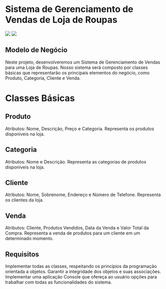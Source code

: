 # Sistema de Gerenciamento de Vendas de Loja de Roupas

![](https://images-ext-1.discordapp.net/external/WcdXgPtneUjuDRsgxHXKM7_fUNSeD9va8Jqfi7OxfXg/https/i.pinimg.com/564x/5b/cd/e7/5bcde7f766f2443609e837e51786cd43.jpg?width=468&height=468)
![](https://images-ext-1.discordapp.net/external/ecuF8DdsjeNUP_CpeI5ru9tACWeyHBSjeDWHXBIh3do/https/i.pinimg.com/564x/29/f0/73/29f0737323a30a9d6fca5fea57fd8068.jpg?width=468&height=468)

## Modelo de Negócio

Neste projeto, desenvolveremos um Sistema de Gerenciamento de Vendas para uma Loja de Roupas. Nosso sistema será composto por classes básicas que representarão os principais elementos do negócio, como Produto, Categoria, Cliente e Venda.

# Classes Básicas

## Produto
Atributos: Nome, Descrição, Preço e Categoria.
Representa os produtos disponíveis na loja.

## Categoria
Atributos: Nome e Descrição.
Representa as categorias de produtos disponíveis na loja.

## Cliente
Atributos: Nome, Sobrenome, Endereço e Número de Telefone.
Representa os clientes da loja.

## Venda
Atributos: Cliente, Produtos Vendidos, Data da Venda e Valor Total da Compra.
Representa a venda de produtos para um cliente em um determinado momento.

## Requisitos
Implementar todas as classes, respeitando os princípios da programação orientada a objetos.
Garantir a integridade dos objetos e suas associações.
Implementar uma aplicação Console que ofereça ao usuário opções para trabalhar com todas as funcionalidades do sistema.

